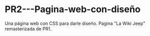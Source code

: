 # PR2---Pagina-web-con-diseño
Una página web con CSS para darle diseño. Pagina "La Wiki Jeep" remasterizada de PR1.
